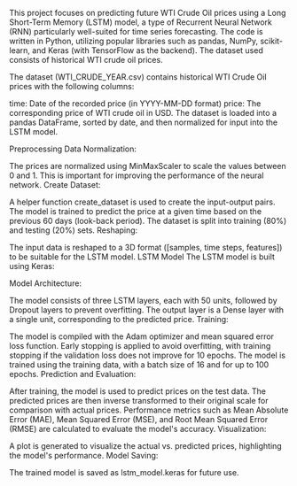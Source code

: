 
This project focuses on predicting future WTI Crude Oil prices using a Long Short-Term Memory (LSTM) model, a type of Recurrent Neural Network (RNN) particularly well-suited for time series forecasting. The code is written in Python, utilizing popular libraries such as pandas, NumPy, scikit-learn, and Keras (with TensorFlow as the backend). The dataset used consists of historical WTI crude oil prices.

The dataset (WTI_CRUDE_YEAR.csv) contains historical WTI Crude Oil prices with the following columns:

time: Date of the recorded price (in YYYY-MM-DD format)
price: The corresponding price of WTI crude oil in USD.
The dataset is loaded into a pandas DataFrame, sorted by date, and then normalized for input into the LSTM model.

Preprocessing
Data Normalization:

The prices are normalized using MinMaxScaler to scale the values between 0 and 1. This is important for improving the performance of the neural network.
Create Dataset:

A helper function create_dataset is used to create the input-output pairs. The model is trained to predict the price at a given time based on the previous 60 days (look-back period).
The dataset is split into training (80%) and testing (20%) sets.
Reshaping:

The input data is reshaped to a 3D format ([samples, time steps, features]) to be suitable for the LSTM model.
LSTM Model
The LSTM model is built using Keras:

Model Architecture:

The model consists of three LSTM layers, each with 50 units, followed by Dropout layers to prevent overfitting.
The output layer is a Dense layer with a single unit, corresponding to the predicted price.
Training:

The model is compiled with the Adam optimizer and mean squared error loss function.
Early stopping is applied to avoid overfitting, with training stopping if the validation loss does not improve for 10 epochs.
The model is trained using the training data, with a batch size of 16 and for up to 100 epochs.
Prediction and Evaluation:

After training, the model is used to predict prices on the test data.
The predicted prices are then inverse transformed to their original scale for comparison with actual prices.
Performance metrics such as Mean Absolute Error (MAE), Mean Squared Error (MSE), and Root Mean Squared Error (RMSE) are calculated to evaluate the model's accuracy.
Visualization:

A plot is generated to visualize the actual vs. predicted prices, highlighting the model's performance.
Model Saving:

The trained model is saved as lstm_model.keras for future use.
